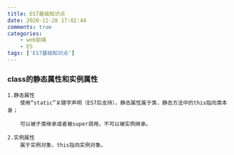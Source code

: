 ```yaml
---
title: ES7基础知识点
date: 2020-11-28 17:02:44
comments: true
categories: 
    - web前端
    - ES
tags: ['ES7基础知识点']
---
```

### class的静态属性和实例属性
    1.静态属性
        使用“static”关键字声明（ES7后支持），静态属性属于类，静态方法中的this指向类本身；
        
        可以被子类继承或者被super调用，不可以被实例继承。
<!-- more -->
    2.实例属性
        属于实例对象，this指向实例对象。